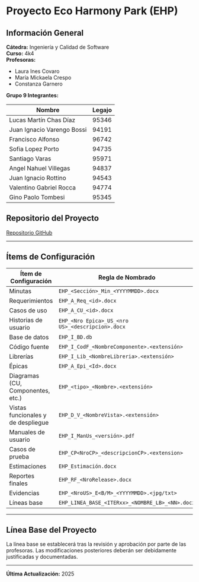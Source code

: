
# Proyecto Eco Harmony Park (EHP)

## Información General

**Cátedra:** Ingeniería y Calidad de Software  
**Curso:** 4k4  
**Profesoras:**
- Laura Ines Covaro
- María Mickaela Crespo
- Constanza Garnero

**Grupo 9 Integrantes:**

| Nombre                    | Legajo |
|---------------------------|--------|
| Lucas Martín Chas Díaz    | 95346  |
| Juan Ignacio Varengo Bossi| 94191  |
| Francisco Alfonso         | 96742  |
| Sofia Lopez Porto         | 94735  |
| Santiago Varas            | 95971  |
| Angel Nahuel Villegas     | 94837  |
| Juan Ignacio Rottino      | 94543  |
| Valentino Gabriel Rocca   | 94774  |
| Gino Paolo Tombesi        | 95345  |

## Repositorio del Proyecto
[Repositorio GitHub](https://github.com/ginotombesi/Proyecto_EHP)

---

## Ítems de Configuración

| Ítem de Configuración               | Regla de Nombrado                                | Ubicación Física                                                                                           | Tipo de Ítem   |
|-------------------------------------|---------------------------------------------------|------------------------------------------------------------------------------------------------------------|----------------|
| Minutas                             | `EHP_<Sección>_Min_<YYYYMMDD>.docx`               | [Minutas](https://github.com/ginotombesi/Proyecto_EHP/tree/main/EHP_<Sección>/EHP_<Sección>_Min)          | Análisis       |
| Requerimientos                      | `EHP_A_Req_<id>.docx`                             | [Requerimientos](https://github.com/ginotombesi/Proyecto_EHP/tree/main/EHP_Análisis/EHP_A_Req)            | Análisis       |
| Casos de uso                        | `EHP_A_CU_<id>.docx`                              | [Casos de Uso](https://github.com/ginotombesi/Proyecto_EHP/tree/main/EHP_Análisis/EHP_A_CU)               | Análisis       |
| Historias de usuario                | `EHP_<Nro Epica>_US_<nro US>_<descripcion>.docx`  | [Historias](https://github.com/ginotombesi/Proyecto_EHP/tree/main/EHP_Análisis/EHP_A_US)                  | Análisis       |
| Base de datos                       | `EHP_I_BD.db`                                     | [Base de datos](https://github.com/ginotombesi/Proyecto_EHP/tree/main/EHP_Implementacion/EHP_I_BD)        | Implementación |
| Código fuente                       | `EHP_I_CodF_<NombreComponente>.<extensión>`       | [Código Fuente](https://github.com/ginotombesi/Proyecto_EHP/tree/main/EHP_Implementacion/EHP_I_Codf)      | Implementación |
| Librerías                           | `EHP_I_Lib_<NombreLibreria>.<extensión>`          | [Librerías](https://github.com/ginotombesi/Proyecto_EHP/tree/main/EHP_Implementacion/EHP_I_Lib)           | Implementación |
| Épicas                              | `EHP_A_Epi_<Id>.docx`                             | [Épicas](https://github.com/ginotombesi/Proyecto_EHP/tree/main/EHP_Análisis/EHP_A_EPI)                    | Análisis       |
| Diagramas (CU, Componentes, etc.)   | `EHP_<tipo>_<Nombre>.<extensión>`                 | [Diagramas](https://github.com/ginotombesi/Proyecto_EHP/tree/main/EHP_Diseño/EHP_D_Diag)                  | Diseño         |
| Vistas funcionales y de despliegue  | `EHP_D_V_<NombreVista>.<extensión>`               | [Vistas](https://github.com/ginotombesi/Proyecto_EHP/tree/main/EHP_Diseño/EHP_D_V)                        | Diseño         |
| Manuales de usuario                 | `EHP_I_ManUs_<versión>.pdf`                       | [Manuales](https://github.com/ginotombesi/Proyecto_EHP/tree/main/EHP_Implementacion/EHP_I_ManUs)          | Documento      |
| Casos de prueba                     | `EHP_CP<NroCP>_<descripcionCP>.<extension>`       | [Casos de prueba](https://github.com/ginotombesi/Proyecto_EHP/tree/main/EHP_Pruebas)                      | Implementación |
| Estimaciones                        | `EHP_Estimación.docx`                             | [Estimaciones](https://github.com/ginotombesi/Proyecto_EHP/tree/main/EHP_Pruebas/EHP_PR1.0/EHP_PP)        | Análisis       |
| Reportes finales                    | `EHP_RF_<NroRelease>.docx`                        | [Reportes finales](https://github.com/ginotombesi/Proyecto_EHP/tree/main/EHP_Pruebas/EHP_PR1.0/EHP_RF_1.0)| Implementación |
| Evidencias                          | `EHP_<NroUS>_E<B/M>_<YYYYMMDD>.<jpg/txt>`         | [Evidencias](https://github.com/ginotombesi/Proyecto_EHP/tree/main/EHP_Pruebas/EHP_PR1.0)                 | Implementación |
| Líneas base                         | `EHP_LINEA_BASE_<ITERxx>_<NOMBRE_LB>_<NN>.docx`   | [Líneas base](https://github.com/ginotombesi/Proyecto_EHP/tree/main/EHP_Linea_Base)                       | Documento      |

---

## Línea Base del Proyecto
La línea base se establecerá tras la revisión y aprobación por parte de las profesoras. Las modificaciones posteriores deberán ser debidamente justificadas y documentadas.

---

**Última Actualización:** 2025
